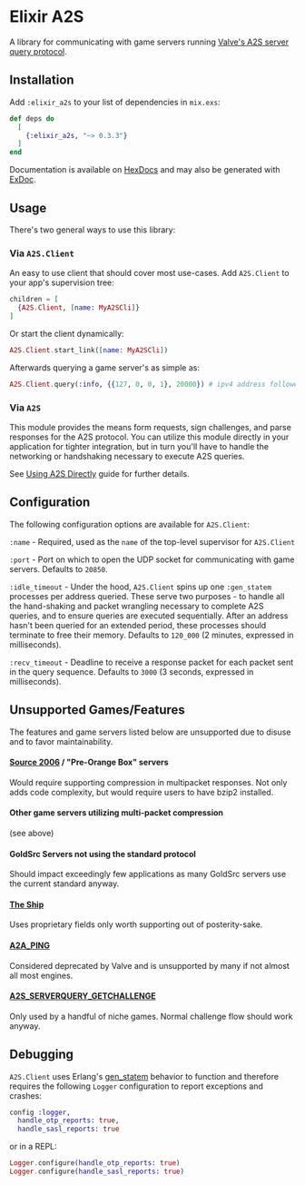 # Elixir A2S
A library for communicating with game servers running [Valve's A2S server query protocol](https://developer.valvesoftware.com/wiki/Server_queries).

## Installation
Add `:elixir_a2s` to your list of dependencies in `mix.exs`:

```elixir
def deps do
  [
    {:elixir_a2s, "~> 0.3.3"}
  ]
end
```

Documentation is available on [HexDocs](https://hexdocs.pm/elixir_a2s/readme.html) and may also be generated with [ExDoc](https://github.com/elixir-lang/ex_doc).

## Usage
There's two general ways to use this library:

### Via `A2S.Client`
An easy to use client that should cover most use-cases. Add `A2S.Client` to your app's supervision tree:
```elixir
children = [
  {A2S.Client, [name: MyA2SCli]}
]
```
Or start the client dynamically: 
```elixir
A2S.Client.start_link([name: MyA2SCli])
```

Afterwards querying a game server's as simple as:
```elixir
A2S.Client.query(:info, {{127, 0, 0, 1}, 20000}) # ipv4 address followed by port
```

### Via `A2S`
This module provides the means form requests, sign challenges, and parse responses for the A2S protocol. You can utilize this module directly in your application for tighter integration, but in turn you'll have to handle the networking or handshaking necessary to execute A2S queries.

See [Using A2S Directly](pages/using-a2s-directly.md) guide for further details.

## Configuration
The following configuration options are available for `A2S.Client`:

`:name` - Required, used as the `name` of the top-level supervisor for `A2S.Client`

`:port` - Port on which to open the UDP socket for communicating with game servers. Defaults to `20850`.

`:idle_timeout` - Under the hood, `A2S.Client` spins up one `:gen_statem` processes per address queried. These serve two purposes - to handle all the hand-shaking and packet wrangling necessary to complete A2S queries, and to ensure queries are executed sequentially. After an address hasn't been queried for an extended period, these processes should terminate to free their memory. Defaults to `120_000` (2 minutes, expressed in milliseconds).

`:recv_timeout` - Deadline to receive a response packet for each packet sent in the query sequence. Defaults to `3000` (3 seconds, expressed in milliseconds).

## Unsupported Games/Features
The features and game servers listed below are unsupported due to disuse and to favor maintainability.

#### [Source 2006](https://en.wikipedia.org/wiki/Source_(game_engine)#Source_2006) / "Pre-Orange Box" servers
Would require supporting compression in multipacket responses. Not only adds code complexity, but would require users to have bzip2 installed.

#### Other game servers utilizing multi-packet compression
(see above)

#### GoldSrc Servers not using the standard protocol
Should impact exceedingly few applications as many GoldSrc servers use the current standard anyway.

#### [The Ship](https://steamcharts.com/app/2400)
Uses proprietary fields only worth supporting out of posterity-sake.

#### [A2A_PING](https://developer.valvesoftware.com/wiki/Server_queries#A2A_PING)
Considered deprecated by Valve and is unsupported by many if not almost all most engines.

#### [A2S_SERVERQUERY_GETCHALLENGE](https://developer.valvesoftware.com/wiki/Server_queries#A2S_SERVERQUERY_GETCHALLENGE)
Only used by a handful of niche games. Normal challenge flow should work anyway.

## Debugging
`A2S.Client` uses Erlang's [gen_statem](https://www.erlang.org/doc/man/gen_statem.html) behavior to function and therefore requires the following `Logger` configuration to report exceptions and crashes:

```elixir
config :logger,
  handle_otp_reports: true,
  handle_sasl_reports: true
```
or in a REPL:
```elixir
Logger.configure(handle_otp_reports: true)
Logger.configure(handle_sasl_reports: true)
```
